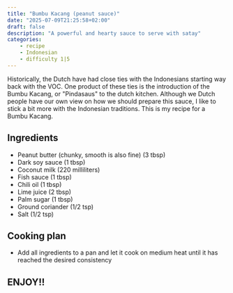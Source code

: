 ```yaml
---
title: "Bumbu Kacang (peanut sauce)"
date: "2025-07-09T21:25:58+02:00"
draft: false
description: "A powerful and hearty sauce to serve with satay"
categories: 
    - recipe
    - Indonesian
    - difficulty 1|5
---
```


Historically, the Dutch have had close ties with the Indonesians starting way back with the VOC. One product of these ties is the introduction of the Bumbu Kacang, or "Pindasaus" to the dutch kitchen. Although we Dutch people have our own view on how we should prepare this sauce, I like to stick a bit more with the Indonesian traditions. This is my recipe for a Bumbu Kacang. 

## Ingredients
- Peanut butter (chunky, smooth is also fine) (3 tbsp)
- Dark soy sauce (1 tbsp)
- Coconut milk (220 milliliters)
- Fish sauce (1 tbsp)
- Chili oil (1 tbsp)
- Lime juice (2 tbsp)
- Palm sugar (1 tbsp)
- Ground coriander (1/2 tsp)
- Salt (1/2 tsp)

## Cooking plan
- Add all ingredients to a pan and let it cook on medium heat until it has reached the desired consistency

## ENJOY!!